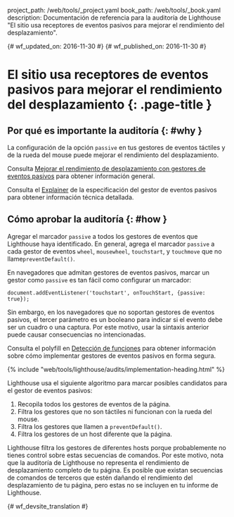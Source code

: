 project_path: /web/tools/_project.yaml
book_path: /web/tools/_book.yaml
description: Documentación de referencia para la auditoría de Lighthouse "El sitio usa receptores de eventos pasivos para mejorar el rendimiento del desplazamiento".

{# wf_updated_on: 2016-11-30 #}
{# wf_published_on: 2016-11-30 #}

# El sitio usa receptores de eventos pasivos para mejorar el rendimiento del desplazamiento  {: .page-title }

## Por qué es importante la auditoría {: #why }

La configuración de la opción `passive` en tus gestores de eventos táctiles y de la rueda del mouse puede
mejorar el rendimiento del desplazamiento.

Consulta [Mejorar el rendimiento de desplazamiento con gestores de eventos pasivos][blog] para
obtener información general.

Consulta el [Explainer][explainer] de la especificación del gestor de eventos pasivos
para obtener información técnica detallada.

[blog]: /web/updates/2016/06/passive-event-listeners
[explainer]: https://github.com/WICG/EventListenerOptions/blob/gh-pages/explainer.md

## Cómo aprobar la auditoría {: #how }

Agregar el marcador `passive` a todos los gestores de eventos que Lighthouse
haya identificado. En general, agrega el marcador `passive` a cada gestor de eventos `wheel`,
`mousewheel`, `touchstart`, y `touchmove` que no
llame`preventDefault()`.

En navegadores que admitan gestores de eventos pasivos, marcar un gestor como
`passive` es tan fácil como configurar un marcador:

    document.addEventListener('touchstart', onTouchStart, {passive: true});

Sin embargo, en los navegadores que no soportan gestores de eventos pasivos, el tercer
parámetro es un booleano para indicar si el evento debe ser un cuadro o una captura.
Por este motivo, usar la sintaxis anterior puede causar consecuencias no intencionadas.

Consulta el polyfill en [Detección de funciones][polyfill] para obtener información sobre cómo
implementar gestores de eventos pasivos en forma segura.

[polyfill]: https://github.com/WICG/EventListenerOptions/blob/gh-pages/explainer.md#feature-detection

{% include "web/tools/lighthouse/audits/implementation-heading.html" %}

Lighthouse usa el siguiente algoritmo para marcar posibles candidatos para el gestor
de eventos pasivos:

1. Recopila todos los gestores de eventos de la página.
1. Filtra los gestores que no son táctiles ni funcionan con la rueda del mouse.
1. Filtra los gestores que llamen a `preventDefault()`.
1. Filtra los gestores de un host diferente
    que la página.

Lighthouse filtra los gestores de diferentes hosts porque probablemente
no tienes control sobre estas secuencias de comandos. Por este motivo, nota que la auditoría de Lighthouse
no representa el rendimiento de desplazamiento completo de tu página. Es posible que
existan secuencias de comandos de terceros que estén dañando el rendimiento del desplazamiento de tu página,
pero estas no se incluyen en tu informe de Lighthouse.


{# wf_devsite_translation #}

